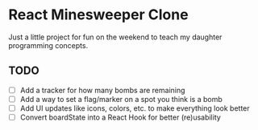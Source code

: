 # React Minesweeper Clone

Just a little project for fun on the weekend to teach my daughter programming concepts.

## TODO

- [ ] Add a tracker for how many bombs are remaining
- [ ] Add a way to set a flag/marker on a spot you think is a bomb
- [ ] Add UI updates like icons, colors, etc. to make everything look better
- [ ] Convert boardState into a React Hook for better (re)usability
